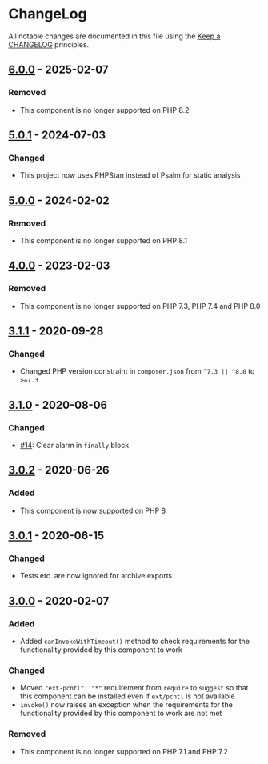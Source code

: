 # ChangeLog

All notable changes are documented in this file using the [Keep a CHANGELOG](https://keepachangelog.com/) principles.

## [6.0.0] - 2025-02-07

### Removed

* This component is no longer supported on PHP 8.2

## [5.0.1] - 2024-07-03

### Changed

* This project now uses PHPStan instead of Psalm for static analysis

## [5.0.0] - 2024-02-02

### Removed

* This component is no longer supported on PHP 8.1

## [4.0.0] - 2023-02-03

### Removed

* This component is no longer supported on PHP 7.3, PHP 7.4 and PHP 8.0

## [3.1.1] - 2020-09-28

### Changed

* Changed PHP version constraint in `composer.json` from `^7.3 || ^8.0` to `>=7.3`

## [3.1.0] - 2020-08-06

### Changed

* [#14](https://github.com/sebastianbergmann/php-invoker/pull/14): Clear alarm in `finally` block

## [3.0.2] - 2020-06-26

### Added

* This component is now supported on PHP 8

## [3.0.1] - 2020-06-15

### Changed

* Tests etc. are now ignored for archive exports

## [3.0.0] - 2020-02-07

### Added

* Added `canInvokeWithTimeout()` method to check requirements for the functionality provided by this component to work

### Changed

* Moved `"ext-pcntl": "*"` requirement from `require` to `suggest` so that this component can be installed even if `ext/pcntl` is not available
* `invoke()` now raises an exception when the requirements for the functionality provided by this component to work are not met

### Removed

* This component is no longer supported on PHP 7.1 and PHP 7.2

[6.0.0]: https://github.com/sebastianbergmann/php-invoker/compare/5.0...6.0.0
[5.0.1]: https://github.com/sebastianbergmann/php-invoker/compare/5.0.1...5.0.1
[5.0.0]: https://github.com/sebastianbergmann/php-invoker/compare/4.0...5.0.0
[4.0.0]: https://github.com/sebastianbergmann/php-invoker/compare/3.1.1...4.0.0
[3.1.1]: https://github.com/sebastianbergmann/php-invoker/compare/3.1.0...3.1.1
[3.1.0]: https://github.com/sebastianbergmann/php-invoker/compare/3.0.2...3.1.0
[3.0.2]: https://github.com/sebastianbergmann/php-invoker/compare/3.0.1...3.0.2
[3.0.1]: https://github.com/sebastianbergmann/php-invoker/compare/3.0.0...3.0.1
[3.0.0]: https://github.com/sebastianbergmann/php-invoker/compare/2.0.0...3.0.0
